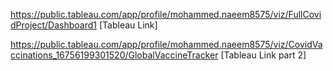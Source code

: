 https://public.tableau.com/app/profile/mohammed.naeem8575/viz/FullCovidProject/Dashboard1 [Tableau Link]

https://public.tableau.com/app/profile/mohammed.naeem8575/viz/CovidVaccinations_16756199301520/GlobalVaccineTracker [Tableau Link part 2]
